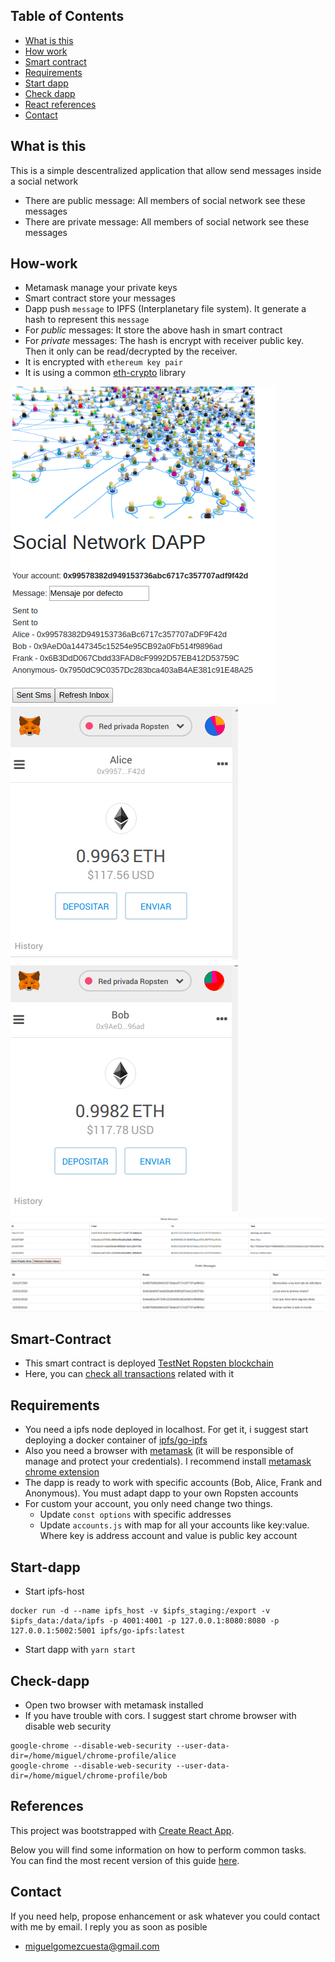 
## Table of Contents
- [What is this](#what-is-this)
- [How work](#how-work)
- [Smart contract](#smart-contract)
- [Requirements](#requirements)
- [Start dapp](#start-dapp)
- [Check dapp](#check-dapp)
- [React references](#references)
- [Contact](#contact)

## What is this
This is a simple descentralized application that allow send messages inside a social network
- There are public message: All members of social network see these messages
- There are private message: All members of social network see these messages

## How-work
- Metamask manage your private keys
- Smart contract store your messages
- Dapp push `message` to IPFS (Interplanetary file system). It generate a hash to represent this `message`
- For *public* messages: It store the above hash in smart contract
- For *private* messages: The hash is encrypt with receiver public key. Then it only can be read/decrypted by the receiver. 
- It is encrypted with `ethereum key pair`
- It is using a common [eth-crypto](https://github.com/pubkey/eth-crypto#encryptwithpublickey) library

![image](src/images/social-network-dapp.png)
![image](src/images/alice-account.png)
![image](src/images/bob-account.png)
![image](src/images/private-messages.png)
![image](src/images/public-message.png)

## Smart-Contract
- This smart contract is deployed [TestNet Ropsten blockchain](https://ropsten.etherscan.io/)
- Here, you can [check all transactions](https://ropsten.etherscan.io/address/0x79b26b495e46632f4097b7f057306fd8ae47c6f2) related with it

## Requirements
- You need a ipfs node deployed in localhost. For get it, i suggest start deploying a docker container of [ipfs/go-ipfs](https://hub.docker.com/r/ipfs/go-ipfs/) 
- Also you need a browser with [metamask](https://metamask.io/) (it will be responsible of manage and protect your credentials). I recommend install [metamask chrome extension](https://chrome.google.com/webstore/detail/metamask/nkbihfbeogaeaoehlefnkodbefgpgknn)
 - The dapp is ready to work with specific accounts (Bob, Alice, Frank and Anonymous). You must adapt dapp to your own  Ropsten accounts
 - For custom your account, you only need change two things.
   - Update `const options` with specific addresses
   - Update `accounts.js` with map for all your accounts like key:value. Where key is address account and value is public key account

## Start-dapp
 - Start ipfs-host
 ```
 docker run -d --name ipfs_host -v $ipfs_staging:/export -v $ipfs_data:/data/ipfs -p 4001:4001 -p 127.0.0.1:8080:8080 -p 127.0.0.1:5002:5001 ipfs/go-ipfs:latest
```
 - Start dapp with `yarn start`

## Check-dapp
- Open two browser with metamask installed
- If you have trouble with cors. I suggest start chrome browser with disable web security

```
google-chrome --disable-web-security --user-data-dir=/home/miguel/chrome-profile/alice
google-chrome --disable-web-security --user-data-dir=/home/miguel/chrome-profile/bob
```

## References
This project was bootstrapped with [Create React App](https://github.com/facebook/create-react-app).

Below you will find some information on how to perform common tasks.<br>
You can find the most recent version of this guide [here](https://github.com/facebook/create-react-app/blob/master/packages/react-scripts/template/README.md).

## Contact
If you need help, propose enhancement or ask whatever you could contact with me by email. I reply you as soon as posible
- miguelgomezcuesta@gmail.com